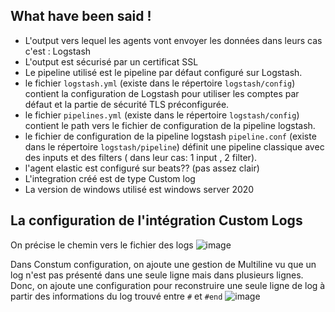 ## What have been said !

- L'output vers lequel les agents vont envoyer les données dans leurs cas c'est : Logstash
- L'output est sécurisé par un certificat SSL
- Le pipeline utilisé est le pipeline par défaut configuré sur Logstash.
- le fichier `logstash.yml` (existe dans le répertoire `logstash/config`) contient la configuration de Logstash pour utiliser les comptes par défaut et la partie de sécurité TLS préconfigurée.
- le fichier `pipelines.yml` (existe dans le répertoire `logstash/config`) contient le path vers le fichier de configuration de la pipeline logstash.
- le fichier de configuration de la pipeline logstash `pipeline.conf` (existe dans le répertoire `logstash/pipeline`) définit une pipeline classique avec des inputs et des filters ( dans leur cas: 1 input , 2 filter).
- l'agent elastic est configuré sur beats?? (pas assez clair)
- L'integration créé est de type Custom log
- La version de windows utilisé est windows server 2020
## La configuration de l'intégration Custom Logs

On précise le chemin vers le fichier des logs
![image](https://user-images.githubusercontent.com/123748177/234714625-9833b979-cbfa-4d1c-ae9a-4268850ab049.png)

Dans Constum configuration, on ajoute une gestion de Multiline vu que un log n'est pas présenté dans une seule ligne mais dans plusieurs lignes. Donc, on ajoute une configuration pour reconstruire une seule ligne de log à partir des informations du log trouvé entre `#` et `#end`
![image](https://user-images.githubusercontent.com/123748177/234715090-c8580e84-ec14-4dd9-9c10-cee18c26e70a.png)

